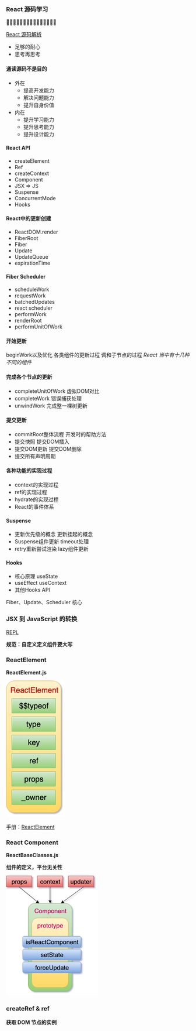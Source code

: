 ### React 源码学习

🍻🍻🍻🍻🍻🍻🍻🍻🍻🍻🍻🍻🍻🍻🍻

[React 源码解析](https://react.jokcy.me/)
* 足够的耐心
* 思考再思考

#### 通读源码不是目的
* 外在
  * 提高开发能力
  * 解决问题能力
  * 提升自身价值
* 内在
  * 提升学习能力
  * 提升思考能力
  * 提升设计能力

#### React API 
* createElement
* Ref
* createContext
* Component
* JSX => JS
* Suspense
* ConcurrentMode
* Hooks

#### React中的更新创建
* ReactDOM.render
* FiberRoot
* Fiber
* Update
* UpdateQueue
* expirationTime

#### Fiber Scheduler
* scheduleWork
* requestWork
* batchedUpdates
* react scheduler
* performWork
* renderRoot
* performUnitOfWork

#### 开始更新
beginWork以及优化
各类组件的更新过程
调和子节点的过程
*React 当中有十几种不同的组件*

#### 完成各个节点的更新
* completeUnitOfWork 虚拟DOM对比
* completeWork 错误捕获处理
* unwindWork 完成整一棵树更新

#### 提交更新
* commitRoot整体流程   开发时的帮助方法
* 提交快照             提交DOM插入
* 提交DOM更新          提交DOM删除
* 提交所有声明周期

#### 各种功能的实现过程
* context的实现过程
* ref的实现过程
* hydrate的实现过程
* React的事件体系

#### Suspense
* 更新优先级的概念      更新挂起的概念
* Suspense组件更新     timeout处理
* retry重新尝试渲染    lazy组件更新

#### Hooks
* 核心原理        useState
* useEffect      useContext
* 其他Hooks API

Fiber、Update、Scheduler 核心

### JSX 到 JavaScript 的转换

[REPL](https://babeljs.io/repl)

**规范：自定义定义组件要大写**

### ReactElement

**ReactElement.js**

![React-Element](./images/react-element.png)

手册：[ReactElement](https://react.jokcy.me/book/api/react-element.html)

### React Component

**ReactBaseClasses.js**

**组件的定义，平台无关性**

![react-component](./images/react-component.png)

### createRef & ref
**获取 DOM 节点的实例**



